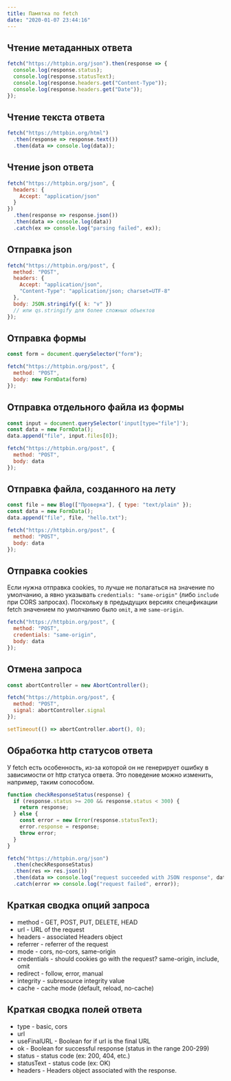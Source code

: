 ```yaml
---
title: Памятка по fetch
date: "2020-01-07 23:44:16"
---
```


## Чтение метаданных ответа

```js
fetch("https://httpbin.org/json").then(response => {
  console.log(response.status);
  console.log(response.statusText);
  console.log(response.headers.get("Content-Type"));
  console.log(response.headers.get("Date"));
});
```

## Чтение текста ответа

```js
fetch("https://httpbin.org/html")
  .then(response => response.text())
  .then(data => console.log(data));
```

## Чтение json ответа

```js
fetch("https://httpbin.org/json", {
  headers: {
    Accept: "application/json"
  }
})
  .then(response => response.json())
  .then(data => console.log(data))
  .catch(ex => console.log("parsing failed", ex));
```

## Отправка json

```js
fetch("https://httpbin.org/post", {
  method: "POST",
  headers: {
    Accept: "application/json",
    "Content-Type": "application/json; charset=UTF-8"
  },
  body: JSON.stringify({ k: "v" })
  // или qs.stringify для более сложных объектов
});
```

## Отправка формы

```js
const form = document.querySelector("form");

fetch("https://httpbin.org/post", {
  method: "POST",
  body: new FormData(form)
});
```

## Отправка отдельного файла из формы

```js
const input = document.querySelector('input[type="file"]');
const data = new FormData();
data.append("file", input.files[0]);

fetch("https://httpbin.org/post", {
  method: "POST",
  body: data
});
```

## Отправка файла, созданного на лету

```js
const file = new Blog(["Проверка"], { type: "text/plain" });
const data = new FormData();
data.append("file", file, "hello.txt");

fetch("https://httpbin.org/post", {
  method: "POST",
  body: data
});
```

## Отправка cookies

Если нужна отправка cookies, то лучше не полагаться на значение по умолчанию,
а явно указывать `credentials: "same-origin"` (либо `include` при CORS запросах).
Поскольку в предыдущих версиях спецификации fetch значением по умолчанию было `omit`, а не `same-origin`.

```js
fetch("https://httpbin.org/post", {
  method: "POST",
  credentials: "same-origin",
  body: data
});
```

## Отмена запроса

```js
const abortController = new AbortController();

fetch("https://httpbin.org/post", {
  method: "POST",
  signal: abortController.signal
});

setTimeout(() => abortController.abort(), 0);
```

## Обработка http статусов ответа

У fetch есть особенность, из-за которой он не генерирует ошибку в зависимости от http статуса ответа.
Это поведение можно изменить, например, таким сопособом.

```js
function checkResponseStatus(response) {
  if (response.status >= 200 && response.status < 300) {
    return response;
  } else {
    const error = new Error(response.statusText);
    error.response = response;
    throw error;
  }
}

fetch("https://httpbin.org/json")
  .then(checkResponseStatus)
  .then(res => res.json())
  .then(data => console.log("request succeeded with JSON response", data))
  .catch(error => console.log("request failed", error));
```

## Краткая сводка опций запроса

- method - GET, POST, PUT, DELETE, HEAD
- url - URL of the request
- headers - associated Headers object
- referrer - referrer of the request
- mode - cors, no-cors, same-origin
- credentials - should cookies go with the request? same-origin, include, omit
- redirect - follow, error, manual
- integrity - subresource integrity value
- cache - cache mode (default, reload, no-cache)

## Краткая сводка полей ответа

- type - basic, cors
- url
- useFinalURL - Boolean for if url is the final URL
- ok - Boolean for successful response (status in the range 200-299)
- status - status code (ex: 200, 404, etc.)
- statusText - status code (ex: OK)
- headers - Headers object associated with the response.
